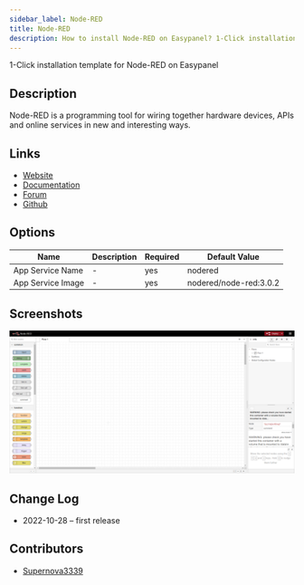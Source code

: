 ```yaml
---
sidebar_label: Node-RED
title: Node-RED
description: How to install Node-RED on Easypanel? 1-Click installation template for Node-RED on Easypanel
---
```


<!-- generated -->

1-Click installation template for Node-RED on Easypanel

## Description

Node-RED is a programming tool for wiring together hardware devices, APIs and online services in new and interesting ways.

## Links

- [Website](https://nodered.org/)
- [Documentation](https://nodered.org/docs/)
- [Forum](https://discourse.nodered.org/)
- [Github](https://github.com/node-red)

## Options

Name | Description | Required | Default Value
-|-|-|-
App Service Name | - | yes | nodered
App Service Image | - | yes | nodered/node-red:3.0.2

## Screenshots

![Node-RED Screenshot](./assets/screenshot.png)

## Change Log

- 2022-10-28 – first release

## Contributors

- [Supernova3339](https://github.com/Supernova3339)
